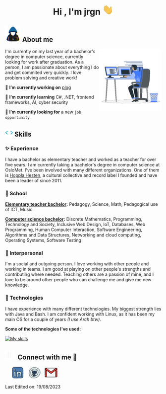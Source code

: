 <!--Header from https://github.com/1010nishant-->
<h1 align="center"><b>Hi , I'm jrgn </b><img src="https://github.com/jrgn9/jrgn9/blob/main/wave.gif" width="35"></h1>
<!--  -->

## <picture><img src = "https://github.com/jrgn9/jrgn9/blob/main/about_me.gif" width = 50px></picture> **About me**

<picture> <img align="right" src="https://github.com/jrgn9/jrgn9/blob/main/Right_Side.gif" width = 200px></picture>

I'm currently on my last year of a bachelor's degree in computer science, currently looking for work after graduation. As a person, I am passionate about everything I do and get commited very quickly. I love problem solving and creative work!

🔭 **I’m currently working on** [plog](https://github.com/jrgn9/plog)

🌱 **I’m currently learning** C#, .NET, frontend frameworks, AI, cyber security

🤔 **I’m currently looking for** a new `job opportunity`

## <img src="https://github.com/jrgn9/jrgn9/blob/main/brackets.gif" width ="25"><b> Skills</b>

### ✨ Experience

I have a bachelor as elementary teacher and worked as a teacher for over five years. I am currently taking a bachelor's degree in computer science at OsloMet. I've been involved with many different organizations. One of them is [Hoppla Hesten](https://bandcamp.com/hopplahesten), a cultural collective and record label I founded and have been a leader of since 2011.

### 🏫 School

**[Elementary teacher bachelor](https://www.hiof.no/studier/programmer/maglu5-10-grunnskolelererutdanning-for-trinn-510/index.html):** Pedagogy, Science, Math, Pedagogical use of ICT, Music

**[Computer science bachelor](https://www.oslomet.no/studier/tkd/informasjonsteknologi):** Discrete Mathematics, Programming, Technology and Society, Inclusive Web Design, IoT, Databases, Web Programming, Human Computer Interaction, Software Engineering, Algorithms and Data Structures, Networking and cloud computing, Operating Systems, Software Testing

### 👋 Interpersonal

I'm a social and outgoing person. I love working with other people and working in teams. I am good at playing on other people's strengths and contributing where needed. Teaching others are a passion of mine, and I love to be around other people who can challenge me and give me new knowledge.

### 💾 Technologies

I have experience with many different technologies. My biggest strength lies with Java and Bash. I am confident working with Linux, as it has been my main OS for a couple of years *(I use Arch btw)*. 

**Some of the technologies I've used:**

[![My skills](https://skillicons.dev/icons?i=java,js,bash,python,html,css,dotnet,mysql,powershell,git,docker,idea,vscode,vim,linux,raspberrypi&perline=8)](https://skillicons.dev)

<h2 align="left" > <img src="https://github.com/jrgn9/jrgn9/blob/main/graphs.gif" width="30" height="30" style="margin-right: 10px;">Connect with me 🤝 </h2>

<!--Media logos-->
<p align="left">
 <div align="left"  class="icons-social" style="margin-left: 10px;">
   <a style="margin-left: 10px;"  target="_blank" href="https://www.linkedin.com/in/jrgn9/">
     <img src="https://github.com/jrgn9/jrgn9/blob/main/linkedin_logo.png"></a>
   <a style="margin-left: 10px;" target="_blank" href="https://github.com/jrgn9">
     <img src="https://github.com/jrgn9/jrgn9/blob/main/github_logo.png"></a>
   <a style="margin-left: 10px;" target="_blank" href="mailto:jorsko2@gmail.com">
     <img src="https://github.com/jrgn9/jrgn9/blob/main/gmail_logo.png"></a>
 </div>
</p>

<!--
**jrgn9/jrgn9** is a ✨ _special_ ✨ repository because its `README.md` (this file) appears on your GitHub profile.

Here are some ideas to get you started:

- 🔭 I’m currently working on ...
- 🌱 I’m currently learning ...
- 👯 I’m looking to collaborate on ...
- 🤔 I’m looking for help with ...
- 💬 Ask me about ...
- 📫 How to reach me: ...
- 😄 Pronouns: ...
- ⚡ Fun fact: ...
-->

Last Edited on: 19/08/2023
